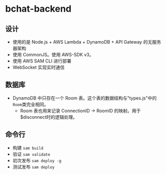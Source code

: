 # bchat-backend

## 设计

- 使用的是 Node.js + AWS Lambda + DynamoDB + API Gateway 的无服务器架构
- 使用 CommonJS。使用 AWS-SDK v3。
- 使用 AWS SAM CLI 进行部署
- WebSocket 实现实时通信

## 数据库

- DynamoDB 中只存在一个 Room 表。这个表的数据结构与"types.js"中的`Room`类完全相同。
    - Room 表也用来记录 ConnectionID -> RoomID 的映射。用于$disconnect时的逻辑处理。

## 命令行

- 构建 `sam build`
- 验证 `sam validate`
- 初次发布 `sam deploy -g`
- 测试发布 `sam deploy`
